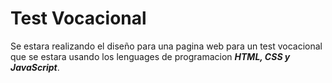 # Test Vocacional
Se estara realizando el diseño para una pagina web para un test vocacional que se estara usando los lenguages de programacion _**HTML, CSS y JavaScript**_.